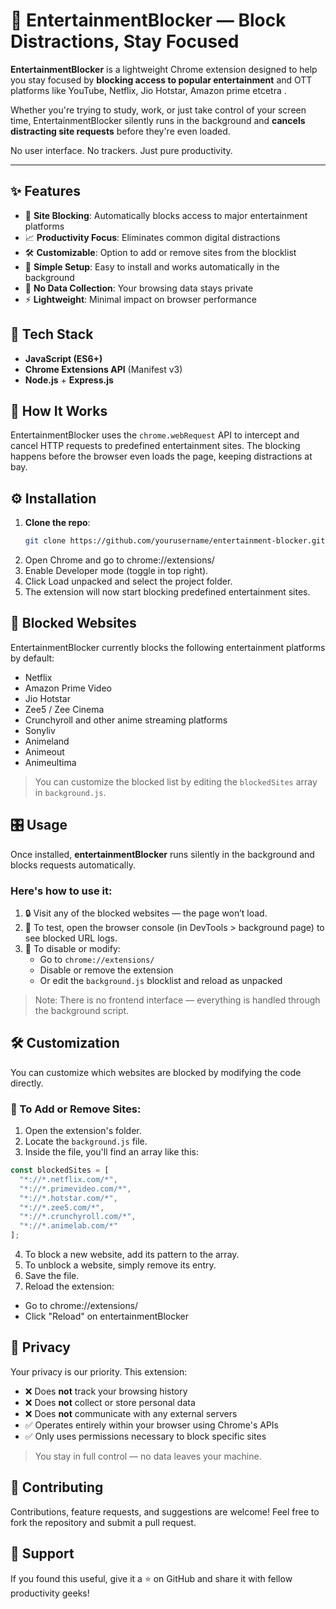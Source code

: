 # 🎯 EntertainmentBlocker — Block Distractions, Stay Focused

**EntertainmentBlocker** is a lightweight Chrome extension designed to help you stay focused by **blocking access to popular entertainment** and OTT platforms like YouTube, Netflix, Jio Hotstar, Amazon prime etcetra .

Whether you're trying to study, work, or just take control of your screen time, EntertainmentBlocker silently runs in the background and **cancels distracting site requests** before they're even loaded.

No user interface. No trackers. Just pure productivity.

---

## ✨ Features

- 🚫 **Site Blocking**: Automatically blocks access to major entertainment platforms
- 📈 **Productivity Focus**: Eliminates common digital distractions
- 🛠️ **Customizable**: Option to add or remove sites from the blocklist
- 🧩 **Simple Setup**: Easy to install and works automatically in the background
- 🔐 **No Data Collection**: Your browsing data stays private
- ⚡ **Lightweight**: Minimal impact on browser performance


## 🧰 Tech Stack

- **JavaScript (ES6+)**
- **Chrome Extensions API** (Manifest v3)
- **Node.js** + **Express.js**


## 🧠 How It Works

EntertainmentBlocker uses the `chrome.webRequest` API to intercept and cancel HTTP requests to predefined entertainment sites. The blocking happens before the browser even loads the page, keeping distractions at bay.


## ⚙️ Installation

1. **Clone the repo**:
   ```bash
   git clone https://github.com/yourusername/entertainment-blocker.git
2. Open Chrome and go to chrome://extensions/
3. Enable Developer mode (toggle in top right).
4. Click Load unpacked and select the project folder.
5. The extension will now start blocking predefined entertainment sites.

## 📵 Blocked Websites

EntertainmentBlocker currently blocks the following entertainment platforms by default:

-  Netflix  
-  Amazon Prime Video  
-  Jio Hotstar  
-  Zee5 / Zee Cinema  
-  Crunchyroll and other anime streaming platforms  
-  Sonyliv
-  Animeland
-  Animeout
-  Animeultima

> You can customize the blocked list by editing the `blockedSites` array in `background.js`.


## 🎛 Usage

Once installed, **entertainmentBlocker** runs silently in the background and blocks requests automatically.

### Here's how to use it:

1. 🔒 Visit any of the blocked websites — the page won’t load.
2. 🧪 To test, open the browser console (in DevTools > background page) to see blocked URL logs.
3. 🔧 To disable or modify:
   - Go to `chrome://extensions/`
   - Disable or remove the extension
   - Or edit the `background.js` blocklist and reload as unpacked

> Note: There is no frontend interface — everything is handled through the background script.



## 🛠️ Customization

You can customize which websites are blocked by modifying the code directly.

### 🔧 To Add or Remove Sites:

1. Open the extension's folder.
2. Locate the `background.js` file.
3. Inside the file, you'll find an array like this:

```js
const blockedSites = [
  "*://*.netflix.com/*",
  "*://*.primevideo.com/*",
  "*://*.hotstar.com/*",
  "*://*.zee5.com/*",
  "*://*.crunchyroll.com/*",
  "*://*.animelab.com/*"
];
```
4. To block a new website, add its pattern to the array.
5. To unblock a website, simply remove its entry.
6. Save the file.
7. Reload the extension:
  - Go to chrome://extensions/
  - Click "Reload" on entertainmentBlocker




## 🔐 Privacy

Your privacy is our priority. This extension:

- ❌ Does **not** track your browsing history  
- ❌ Does **not** collect or store personal data  
- ❌ Does **not** communicate with any external servers  
- ✅ Operates entirely within your browser using Chrome's APIs  
- ✅ Only uses permissions necessary to block specific sites

> You stay in full control — no data leaves your machine.

## 🤝 Contributing
Contributions, feature requests, and suggestions are welcome!
Feel free to fork the repository and submit a pull request.

## 🙌 Support
If you found this useful, give it a ⭐ on GitHub and share it with fellow productivity geeks!

